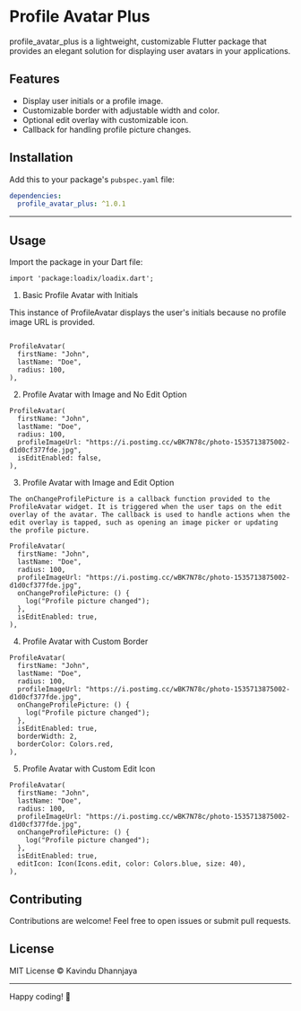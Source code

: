 # Profile Avatar Plus

profile_avatar_plus is a lightweight, customizable Flutter package that provides an elegant solution for displaying user avatars in your applications.

## Features
- Display user initials or a profile image.
- Customizable border with adjustable width and color.
- Optional edit overlay with customizable icon.
- Callback for handling profile picture changes.

## Installation

Add this to your package's `pubspec.yaml` file:

```yaml
dependencies:
  profile_avatar_plus: ^1.0.1
```

---

## Usage

Import the package in your Dart file:
```
import 'package:loadix/loadix.dart';
```

1. Basic Profile Avatar with Initials

This instance of ProfileAvatar displays the user's initials because no profile image URL is provided.

```

ProfileAvatar(
  firstName: "John",
  lastName: "Doe",
  radius: 100,
),

```

2. Profile Avatar with Image and No Edit Option

```
ProfileAvatar(
  firstName: "John",
  lastName: "Doe",
  radius: 100,
  profileImageUrl: "https://i.postimg.cc/wBK7N78c/photo-1535713875002-d1d0cf377fde.jpg",
  isEditEnabled: false,
),

```

3. Profile Avatar with Image and Edit Option

`The onChangeProfilePicture is a callback function provided to the ProfileAvatar widget. It is triggered when the user taps on the edit overlay of the avatar.
 The callback is used to handle actions when the edit overlay is tapped, such as opening an image picker or updating the profile picture.
`
```
ProfileAvatar(
  firstName: "John",
  lastName: "Doe",
  radius: 100,
  profileImageUrl: "https://i.postimg.cc/wBK7N78c/photo-1535713875002-d1d0cf377fde.jpg",
  onChangeProfilePicture: () {
    log("Profile picture changed");
  },
  isEditEnabled: true,
),

```

4. Profile Avatar with Custom Border

```
ProfileAvatar(
  firstName: "John",
  lastName: "Doe",
  radius: 100,
  profileImageUrl: "https://i.postimg.cc/wBK7N78c/photo-1535713875002-d1d0cf377fde.jpg",
  onChangeProfilePicture: () {
    log("Profile picture changed");
  },
  isEditEnabled: true,
  borderWidth: 2,
  borderColor: Colors.red,
),
```
5. Profile Avatar with Custom Edit Icon

```
ProfileAvatar(
  firstName: "John",
  lastName: "Doe",
  radius: 100,
  profileImageUrl: "https://i.postimg.cc/wBK7N78c/photo-1535713875002-d1d0cf377fde.jpg",
  onChangeProfilePicture: () {
    log("Profile picture changed");
  },
  isEditEnabled: true,
  editIcon: Icon(Icons.edit, color: Colors.blue, size: 40),
),
```


## Contributing

Contributions are welcome! Feel free to open issues or submit pull requests.

## License

MIT License © Kavindu Dhannjaya

---

Happy coding! 🚀

